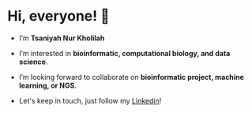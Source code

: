 # Hi, everyone! 👋 
- I’m **Tsaniyah Nur Kholilah**

- I’m interested in **bioinformatic, computational biology, and data science**.

- I’m looking forward to collaborate on **bioinformatic project, machine learning, or NGS**.


- Let's keep in touch, just follow my [Linkedin](https://id.linkedin.com/in/tsaniyahnurkholilah)!

<!---
tsancode/tsancode is a ✨ special ✨ repository because its `README.md` (this file) appears on your GitHub profile.
You can click the Preview link to take a look at your changes.
--->
